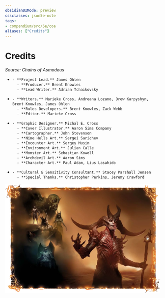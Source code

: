 ```yaml
---
obsidianUIMode: preview
cssclasses: json5e-note
tags:
- compendium/src/5e/coa
aliases: ["Credits"]
---
```

# Credits
*Source: Chains of Asmodeus* 

-     - **Project Lead.** James Ohlen    
        - **Producer.** Brent Knowles    
        - **Lead Writer.** Adrian Tchaikovsky    
-     - **Writers.** Marieke Cross, Andreana Lozano, Drew Karpyshyn, Brent Knowles, James Ohlen    
        - **Rules Developers.** Brent Knowles, Zack Webb    
        - **Editor.** Marieke Cross    
-     - **Graphic Designer.** Michal E. Cross    
        - **Cover Illustrator.** Aaron Sims Company    
        - **Cartographer.** John Stevenson    
        - **Nine Hells Art.** Sergei Sarichev    
        - **Encounter Art.** Sergey Musin    
        - **Environment Art.** Julian Calle    
        - **Monster Art.** Sebastian Kowoll    
        - **Archdevil Art.** Aaron Sims    
        - **Character Art.** Paul Adam, Lius Lasahido    
-     - **Cultural & Sensitivity Consultant.** Stacey Parshall Jensen    
        - **Special Thanks.** Christopher Perkins, Jeremy Crawford    

![On the Cover: The undisput...](https://raw.githubusercontent.com/5etools-mirror-3/5etools-img/main/adventure/CoA/credits.webp#center "On the Cover: The undisputed lord of the Nine Hells is Asmodeus. All who occupy his realm fear and respect him.")